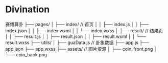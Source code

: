 # Divination
赛博算卦
├── pages/
│   ├── index/          // 首页
│   │   ├── index.js
│   │   ├── index.json
│   │   ├── index.wxml
│   │   └── index.wxss
│   ├── result/        // 结果页
│   │   ├── result.js
│   │   ├── result.json
│   │   ├── result.wxml
│   │   └── result.wxss
├── utils/
│   ├── guaData.js      // 卦象数据
├── app.js
├── app.json
├── app.wxss
├── assets/             // 图片资源
│   ├── coin_front.png
│   └── coin_back.png
